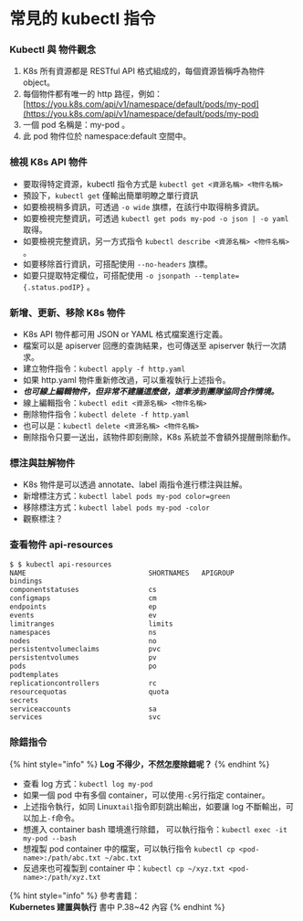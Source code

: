 # 常見的 kubectl 指令

### Kubectl 與 物件觀念

1. K8s 所有資源都是 RESTful API 格式組成的，每個資源皆稱呼為物件 object。
2. 每個物件都有唯一的 http 路徑，例如： [https://you.k8s.com/api/v1/namespace/default/pods/my-pod](https://you.k8s.com/api/v1/namespace/default/pods/my-pod)
3. 一個 pod 名稱是：my-pod 。
4. 此 pod 物件位於 namespace:default 空間中。

### 檢視 K8s API 物件

* 要取得特定資源，kubectl 指令方式是 `kubectl get <資源名稱> <物件名稱>` 
* 預設下，`kubectl get` 僅輸出簡單明瞭之單行資訊
* 如要檢視稍多資訊，可透過 `-o wide` 旗標，在該行中取得稍多資訊。
* 如要檢視完整資訊，可透過 `kubectl get pods my-pod -o json | -o yaml` 取得。
* 如要檢視完整資訊，另一方式指令 `kubectl describe <資源名稱> <物件名稱>` 。
* 如要移除首行資訊，可搭配使用 `--no-headers` 旗標。
* 如要只提取特定欄位，可搭配使用 `-o jsonpath --template={.status.podIP}` 。

### 新增、更新、移除 K8s 物件

* K8s API 物件都可用 JSON or YAML 格式檔案進行定義。
* 檔案可以是 apiserver 回應的查詢結果，也可傳送至 apiserver 執行一次請求。
* 建立物件指令：`kubectl apply -f http.yaml`
* 如果 http.yaml 物件重新修改過，可以重複執行上述指令。 
* _**也可線上編輯物件，但非常不建議這麼做，這牽涉到團隊協同合作情境。**_ 
* 線上編輯指令：`kubectl edit <資源名稱> <物件名稱>`
* 刪除物件指令：`kubectl delete -f http.yaml`
* 也可以是：`kubectl delete <資源名稱> <物件名稱>`
* 刪除指令只要一送出，該物件即刻刪除，K8s 系統並不會額外提醒刪除動作。

### 標注與註解物件

* K8s 物件是可以透過 annotate、label 兩指令進行標注與註解。 
* 新增標注方式：`kubectl label pods my-pod color=green`
* 移除標注方式：`kubectl label pods my-pod -color`
* 觀察標注？

### 查看物件 api-resources

```bash
$ $ kubectl api-resources
NAME                              SHORTNAMES   APIGROUP                       NAMESPACED   KIND
bindings                                                                      true         Binding
componentstatuses                 cs                                          false        ComponentStatus
configmaps                        cm                                          true         ConfigMap
endpoints                         ep                                          true         Endpoints
events                            ev                                          true         Event
limitranges                       limits                                      true         LimitRange
namespaces                        ns                                          false        Namespace
nodes                             no                                          false        Node
persistentvolumeclaims            pvc                                         true         PersistentVolumeClaim
persistentvolumes                 pv                                          false        PersistentVolume
pods                              po                                          true         Pod
podtemplates                                                                  true         PodTemplate
replicationcontrollers            rc                                          true         ReplicationController
resourcequotas                    quota                                       true         ResourceQuota
secrets                                                                       true         Secret
serviceaccounts                   sa                                          true         ServiceAccount
services                          svc                                         true         Service
```

### 除錯指令

{% hint style="info" %}
**Log 不得少，不然怎麼除錯呢？** 
{% endhint %}

* 查看 log 方式：`kubectl log my-pod`
* 如果一個 pod 中有多個 container，可以使用`-c`另行指定 container。
* 上述指令執行，如同 Linux`tail`指令即刻跳出輸出，如要讓 log 不斷輸出，可以加上`-f`命令。
* 想進入 container bash 環境進行除錯， 可以執行指令：`kubectl exec -it my-pod --bash`
* 想複製 pod container 中的檔案，可以執行指令 `kubectl cp <pod-name>:/path/abc.txt ~/abc.txt`
* 反過來也可複製到 container 中：`kubectl cp ~/xyz.txt <pod-name>:/path/xyz.txt`

{% hint style="info" %}
參考書籍：  
**Kubernetes 建置與執行** 書中 P.38~42 內容
{% endhint %}

